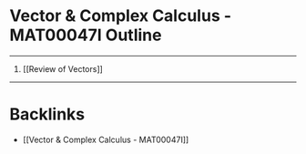 # Vector & Complex Calculus - MAT00047I Outline
---
1. [[Review of Vectors]]

---
# Backlinks

- [[Vector & Complex Calculus - MAT00047I]]